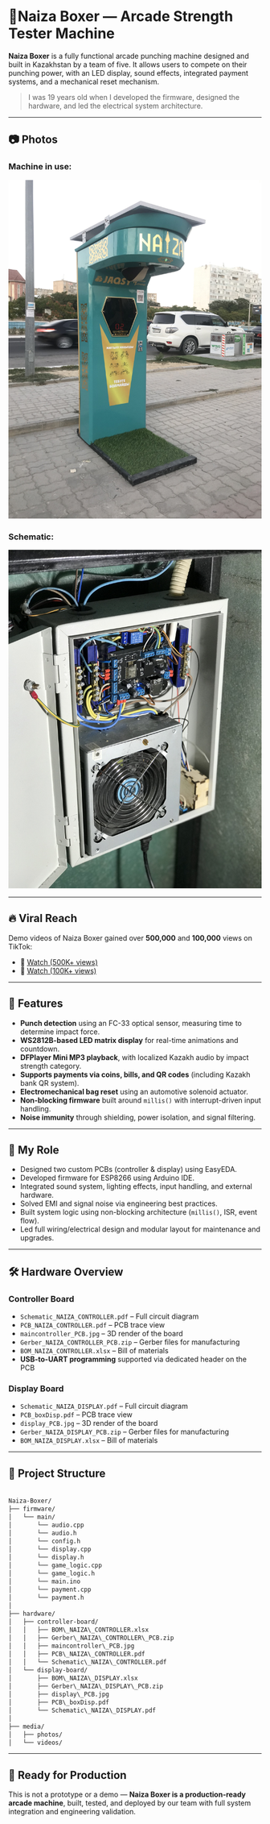 
# 🥊Naiza Boxer — Arcade Strength Tester Machine

**Naiza Boxer** is a fully functional arcade punching machine designed and built in Kazakhstan by a team of five. It allows users to compete on their punching power, with an LED display, sound effects, integrated payment systems, and a mechanical reset mechanism.

> I was 19 years old when I developed the firmware, designed the hardware, and led the electrical system architecture.

---

## 📷 Photos

### Machine in use:
![Naiza Boxer arcade machine](media/photos/boxer.jpg)

### Schematic:
![Hardware scheme](media/photos/scheme.jpg)

---

## 🔥 Viral Reach

Demo videos of Naiza Boxer gained over **500,000** and **100,000** views on TikTok:

- 🎥 [Watch (500K+ views)](https://vm.tiktok.com/ZMSk7nHwa/)
- 🎥 [Watch (100K+ views)](https://vm.tiktok.com/ZMSk7WPcM/)

---

## 🎯 Features

- **Punch detection** using an FC-33 optical sensor, measuring time to determine impact force.
- **WS2812B-based LED matrix display** for real-time animations and countdown.
- **DFPlayer Mini MP3 playback**, with localized Kazakh audio by impact strength category.
- **Supports payments via coins, bills, and QR codes** (including Kazakh bank QR system).
- **Electromechanical bag reset** using an automotive solenoid actuator.
- **Non-blocking firmware** built around `millis()` with interrupt-driven input handling.
- **Noise immunity** through shielding, power isolation, and signal filtering.

---

## 🧠 My Role

- Designed two custom PCBs (controller & display) using EasyEDA.
- Developed firmware for ESP8266 using Arduino IDE.
- Integrated sound system, lighting effects, input handling, and external hardware.
- Solved EMI and signal noise via engineering best practices.
- Built system logic using non-blocking architecture (`millis()`, ISR, event flow).
- Led full wiring/electrical design and modular layout for maintenance and upgrades.

---

## 🛠️ Hardware Overview

### Controller Board
- `Schematic_NAIZA_CONTROLLER.pdf` – Full circuit diagram
- `PCB_NAIZA_CONTROLLER.pdf` – PCB trace view
- `maincontroller_PCB.jpg` – 3D render of the board
- `Gerber_NAIZA_CONTROLLER_PCB.zip` – Gerber files for manufacturing
- `BOM_NAIZA_CONTROLLER.xlsx` – Bill of materials
- **USB-to-UART programming** supported via dedicated header on the PCB

### Display Board
- `Schematic_NAIZA_DISPLAY.pdf` – Full circuit diagram
- `PCB_boxDisp.pdf` – PCB trace view
- `display_PCB.jpg` – 3D render of the board
- `Gerber_NAIZA_DISPLAY_PCB.zip` – Gerber files for manufacturing
- `BOM_NAIZA_DISPLAY.xlsx` – Bill of materials

---

## 📁 Project Structure

```

Naiza-Boxer/
├── firmware/
│   └── main/
│       └── audio.cpp
│       └── audio.h
│       └── config.h
│       └── display.cpp
│       └── display.h
│       └── game_logic.cpp
│       └── game_logic.h
│       └── main.ino
│       └── payment.cpp
│       └── payment.h
│
├── hardware/
│   ├── controller-board/
│   │   ├── BOM\_NAIZA\_CONTROLLER.xlsx
│   │   ├── Gerber\_NAIZA\_CONTROLLER\_PCB.zip
│   │   ├── maincontroller\_PCB.jpg
│   │   ├── PCB\_NAIZA\_CONTROLLER.pdf
│   │   └── Schematic\_NAIZA\_CONTROLLER.pdf
│   └── display-board/
│       ├── BOM\_NAIZA\_DISPLAY.xlsx
│       ├── Gerber\_NAIZA\_DISPLAY\_PCB.zip
│       ├── display\_PCB.jpg
│       ├── PCB\_boxDisp.pdf
│       └── Schematic\_NAIZA\_DISPLAY.pdf
│
├── media/
│   ├── photos/
│   └── videos/

```

---

## 🚀 Ready for Production

This is not a prototype or a demo — **Naiza Boxer is a production-ready arcade machine**, built, tested, and deployed by our team with full system integration and engineering validation.
